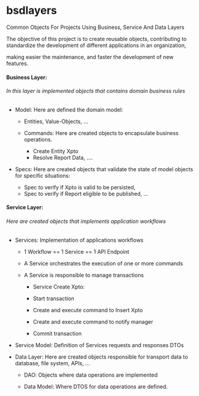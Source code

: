 # bsdlayers
Common Objects For Projects Using Business, Service And Data Layers  

The objective of this project is to create reusable objects, contributing to standardize the development of different applications in an organization, 

making easier the maintenance, and faster the development of new features. 

#### Business Layer:
###### In this layer is implemented objects that contains domain business rules 

- Model:  Here are defined the domain model:  
	- Entities,  Value-Objects, ...

	- Commands: Here are created objects to encapsulate business operations.  

		- Create Entity Xpto 
		- Resolve Report Data, ….

- Specs: Here are created objects that validate the state of model objects for specific situations: 

	- Spec to verify if Xpto is valid to be persisted, 
	- Spec to verify if Report eligible to be published, … 

#### Service Layer: 
###### Here are created objects that implements application workflows 

- Services: Implementation of applications workflows 

	- 1 Workflow == 1 Service == 1 API Endpoint 

	- A Service orchestrates the execution of one or more commands 

	- A Service is responsible to manage transactions 

		- Service Create Xpto: 

		- Start transaction 

		- Create and execute command to Insert Xpto 

		- Create and execute command to notify manager 

		- Commit transaction

- Service Model:  Definition of Services requests and responses DTOs 

- Data Layer: Here are created objects responsible for transport data to database, file system, APIs, ...

	- DAO: Objects where data operations are implemented 

	- Data Model: Where DTOS for data operations are defined.
